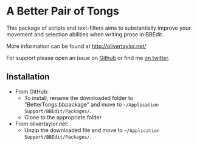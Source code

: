 # A Better Pair of Tongs

This package of scripts and text-filters aims to substantially improve your movement and selection abilities when writing prose in BBEdit.

More information can be found at <http://olivertaylor.net/>

For support please open an issue on [Github](https://github.com/olivertaylor/BetterTongs.bbpackage/issues) or find me [on twitter](http://twitter.com/olivertaylor).

## Installation

* From GitHub:
  * To install, rename the downloaded folder to "BetterTongs.bbpackage" and move to `~/Application Support/BBEdit/Packages/`.
  * Clone to the appropriate folder
* From olivertaylor.net:
  * Unzip the downloaded file and move to `~/Application Support/BBEdit/Packages/`.
